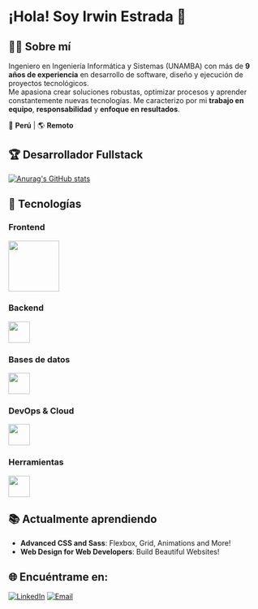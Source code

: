 # ¡Hola! Soy Irwin Estrada 👋

## 👨‍💻 Sobre mí
Ingeniero en Ingeniería Informática y Sistemas (UNAMBA) con más de **9 años de experiencia** en desarrollo de software, diseño y ejecución de proyectos tecnológicos.  
Me apasiona crear soluciones robustas, optimizar procesos y aprender constantemente nuevas tecnologías. Me caracterizo por mi **trabajo en equipo**, **responsabilidad** y **enfoque en resultados**.

📍 **Perú** | 🌎 **Remoto**  

## 🏆 Desarrollador Fullstack
 <!-- [![GitHub Streak](https://streak-stats.demolab.com?user=irwinet&theme=highcontrast&hide_border=true&border_radius=7&locale=es&exclude_days=Sun%2CSat)](#) -->
[![Anurag's GitHub stats](https://github-readme-stats.vercel.app/api?username=irwinet&show_icons=true&theme=dark&locale=es&border_radius=7&hide_border=true)](https://github.com/anuraghazra/github-readme-stats)

## 🧠 Tecnologías

### **Frontend**
<div align="left">
  <img src="https://skillicons.dev/icons?i=html,css,tailwind,bootstrap,materialui,js,ts,react,nextjs,astro,angular,vuejs,vite,wordpress,dart,flutter,jest,redux" height="100"/>
</div>

### **Backend**
<div align="left">
  <img src="https://skillicons.dev/icons?i=nodejs,express,nestjs,dotnet,django,python,php,java,kafka,laravel" height="42"/>
</div>

### **Bases de datos**
<div align="left">
  <img src="https://skillicons.dev/icons?i=postgres,sqlite,mysql,mongodb,firebase" height="42"/>
</div>

### **DevOps & Cloud**
<div align="left">
  <img src="https://skillicons.dev/icons?i=docker,kubernetes,terraform,cloudflare,vercel,gcp,jenkins,azure,git,gitlab,github,bitbucket" height="42"/>
</div>

### **Herramientas**
<div align="left">
  <img src="https://skillicons.dev/icons?i=figma,vscode,androidstudio,eclipse,postman,atom,linux,md,powershell,bash,arduino" height="42"/>
</div>

## 📚 Actualmente aprendiendo
- **Advanced CSS and Sass**: Flexbox, Grid, Animations and More!
- **Web Design for Web Developers**: Build Beautiful Websites!

## 🌐 Encuéntrame en:
[![LinkedIn](https://img.shields.io/badge/LinkedIn-@IrwinEstrada-487FCF?style=for-the-badge&logo=LinkedIn&logoColor=white&labelColor=101010)](https://www.linkedin.com/in/irwin-estrada-torres-0b867a187/)
[![Email](https://img.shields.io/badge/irwinestradatorres@gmail.com-email-D14836?style=for-the-badge&logo=gmail&logoColor=white&labelColor=101010)](mailto:irwinestradatorres@gmail.com)


<!--
**irwinet/irwinet** is a ✨ _special_ ✨ repository because its `README.md` (this file) appears on your GitHub profile.

Here are some ideas to get you started:

- 🔭 I’m currently working on ...
- 🌱 I’m currently learning ...
- 👯 I’m looking to collaborate on ...
- 🤔 I’m looking for help with ...
- 💬 Ask me about ...
- 📫 How to reach me: ...
- 😄 Pronouns: ...
- ⚡ Fun fact: ...
-->
